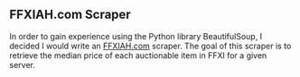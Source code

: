 ## FFXIAH.com Scraper

In order to gain experience using the Python library BeautifulSoup, I decided I
would write an [FFXIAH.com](www.ffxiah.com) scraper. The goal of this scraper is 
to retrieve the median price of each auctionable item in FFXI for a given server.

